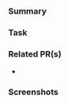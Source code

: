 <!--
Thank you for your pull request. Please provide details and review
the requirements below.

Please provide a appropirate title to the pr. mostly it should be same as title of the task.
Open a draft pr, if you are opening it for asking help.

Please remove sections here if not applicable.
-->

### Summary

<!-- Please provide a summary of the change here. -->

### Task

<!-- Please provide task/issue link. -->

### Related PR(s)

- <!-- Please provide affected area(s) of the code/product. -->

### Screenshots

<!-- Please provide screenshots of new/affected pages/views. -->

<!-- If any breaking change add a section -->
